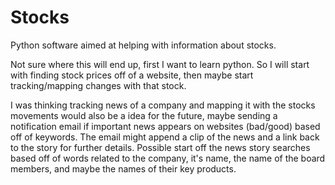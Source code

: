 # Stocks
Python software aimed at helping with information about stocks.

Not sure where this will end up, first I want to learn python. So I will
start with finding stock prices off of a website, then maybe start tracking/mapping
changes with that stock.

I was thinking tracking news of a company and mapping it with
the stocks movements would also be a idea for the future, maybe sending a notification email
if important news appears on websites (bad/good) based off of keywords. The email might
append a clip of the news and a link back to the story for further details. Possible start off the
news story searches based off of words related to the company, it's name, the name of the board
members, and maybe the names of their key products.
